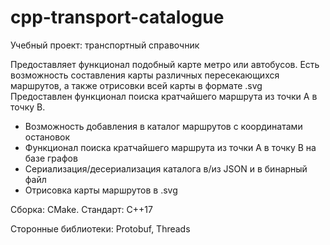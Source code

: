 # cpp-transport-catalogue
Учебный проект: транспортный справочник

Предоставляет функционал подобный карте метро или автобусов.
Есть возможность составления карты различных пересекающихся маршрутов, а также отрисовки всей карты в формате .svg
Предоставлен функционал поиска кратчайшего маршрута из точки А в точку В.

- Возможность добавления в каталог маршрутов с координатами остановок
- Функционал поиска кратчайшего маршрута из точки А в точку В на базе графов
- Сериализация/десериализация каталога в/из JSON и в бинарный файл
- Отрисовка карты маршрутов в .svg

Сборка: CMake.
Стандарт: C++17

Сторонные библиотеки: Protobuf, Threads
